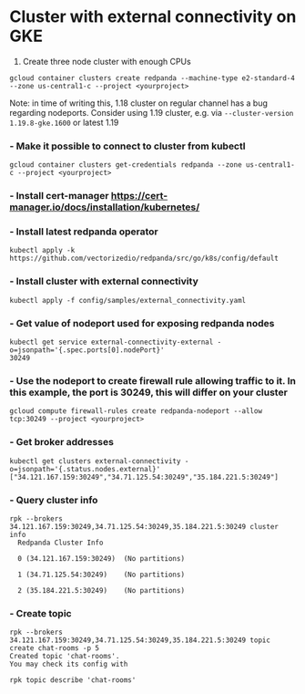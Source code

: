 # Cluster with external connectivity on GKE

1. Create three node cluster with enough CPUs
```
gcloud container clusters create redpanda --machine-type e2-standard-4 --zone us-central1-c --project <yourproject>
```
Note: in time of writing this, 1.18 cluster on regular channel has a bug regarding nodeports. Consider using 1.19 cluster, e.g. via `--cluster-version 1.19.8-gke.1600` or latest 1.19
### - Make it possible to connect to cluster from kubectl
```
gcloud container clusters get-credentials redpanda --zone us-central1-c --project <yourproject>
```
### - Install cert-manager https://cert-manager.io/docs/installation/kubernetes/
### - Install latest redpanda operator
```
kubectl apply -k https://github.com/vectorizedio/redpanda/src/go/k8s/config/default
```
### - Install cluster with external connectivity
```
kubectl apply -f config/samples/external_connectivity.yaml
```
### - Get value of nodeport used for exposing redpanda nodes
```
kubectl get service external-connectivity-external -o=jsonpath='{.spec.ports[0].nodePort}'
30249
```
### - Use the nodeport to create firewall rule allowing traffic to it. In this example, the port is 30249, this will differ on your cluster
```
gcloud compute firewall-rules create redpanda-nodeport --allow tcp:30249 --project <yourproject>
```
### - Get broker addresses
```
kubectl get clusters external-connectivity -o=jsonpath='{.status.nodes.external}'
["34.121.167.159:30249","34.71.125.54:30249","35.184.221.5:30249"]
```
### - Query cluster info
```
rpk --brokers 34.121.167.159:30249,34.71.125.54:30249,35.184.221.5:30249 cluster info
  Redpanda Cluster Info

  0 (34.121.167.159:30249)  (No partitions)

  1 (34.71.125.54:30249)    (No partitions)

  2 (35.184.221.5:30249)    (No partitions)
```
### - Create topic
```
rpk --brokers 34.121.167.159:30249,34.71.125.54:30249,35.184.221.5:30249 topic create chat-rooms -p 5
Created topic 'chat-rooms'.
You may check its config with

rpk topic describe 'chat-rooms'
```
